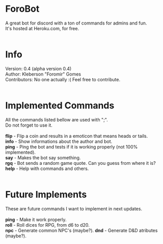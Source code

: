 # ForoBot
A great bot for discord with a ton of commands for admins and fun.<br>
It's hosted at Heroku.com, for free.<br><br>

# Info
Version: 0.4 (alpha version 0.4)<br>
Author: Kleberson "Foromir" Gomes<br>
Contributors: No one actually :( Feel free to contribute.
<br>
<br>
# Implemented Commands 
All the commands listed bellow are used with ";".<br>
Do not forget to use it.<br>
<br>
<strong>flip</strong> - Flip a coin and results in a emoticon that means heads or tails.<br>
<strong>info</strong> - Show informations about the author and bot.<br>
<strong>ping</strong> - Ping the bot and tests if it is working properly (not 100% implemented).<br>
<strong>say</strong> - Makes the bot say something.<br>
<strong>rgq</strong> - Bot sends a random game quote. Can you guess from where it is?<br>
<strong>help</strong> - Help with commands and others.<br><br>
# Future Implements
These are future commands I want to implement in next updates.<br><br>
<strong>ping</strong> - Make it work properly.<br>
<strong>roll</strong> - Roll dices for RPG, from d6 to d20.<br>
<strong>npc</strong> - Generate common NPC's (maybe?).
<strong>dnd</strong> - Generate D&D atributes (maybe?).
